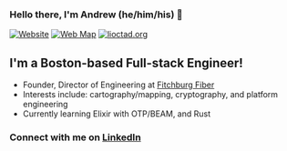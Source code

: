 ### Hello there, I'm Andrew (he/him/his) 👋

[![Website](https://img.shields.io/badge/WEBSITE-DCHR.HOST-brightgreen?style=for-the-badge)][website]
[![Web Map](https://img.shields.io/badge/BROWSE-MAPS-brightgreen?style=for-the-badge)](https://dchr.host/map)
[![lioctad.org](https://img.shields.io/badge/PLAY-OCTAD-brightgreen?style=for-the-badge)](https://lioctad.org)

## I'm a Boston-based Full-stack Engineer!

- Founder, Director of Engineering at [Fitchburg Fiber](https://fbfiber.net)
- Interests include: cartography/mapping, cryptography, and platform engineering
- Currently learning Elixir with OTP/BEAM, and Rust

### Connect with me on [LinkedIn][linkedin]  

[website]: https://dchr.host
[linkedin]: https://www.linkedin.com/in/dchr
